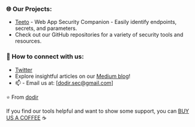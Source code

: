 ### 🌐 Our Projects:
- [Teeto](https://chromewebstore.google.com/detail/teeto/jkonpljnfkapenfcfdhmilkbmnbalnml?hl=en&authuser=0) - Web App Security Companion - Easily identify endpoints, secrets, and parameters.
- Check out our GitHub repositories for a variety of security tools and resources.

### 🤝 How to connect with us:
- [Twitter](https://twitter.com/DodirSec)
- Explore insightful articles on our [Medium blog](https://medium.com/@dodir.sec)!
- 📫 - Email us at: [dodir.sec@gmail.com]

⭐️ From [dodir](https://github.com/dodir-sec)
  
If you find our tools helpful and want to show some support, you can [BUY US A COFFEE](https://www.buymeacoffee.com/dodirsec) ☕
